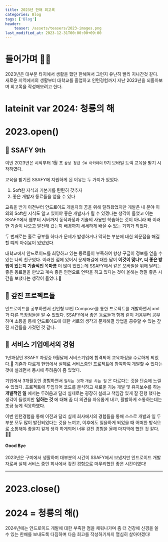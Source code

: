 ```yaml
---
title: 2023년 한해 회고록
categories: Blog
tags: ['Blog']
header:
    teaser: /assets/teasers/2023-images.png
last_modified_at: 2023-12-31T00:00:00+09:00
---
```


# 들어가며 👋🏼 

2023년은 대부분 타지에서 생활을 했던 한해여서 그런지 유난히 빨리 지나간것 같다.   
새로운 지역에서의 생활부터 대학교를 졸업하고 인턴경험까지 지난 2023년을 되돌아보며 회고록을 작성해보려고 한다.

# lateinit var 2024: 청룡의 해
# 2023.open()
## 📌 SSAFY 9th
이번 2023년은 시작부터 1월 초 `삼성 청년 SW 아카데미` 9기 모바일 트랙 교육을 받기 시작하였다.

교육을 받기전 SSAFY에 지원하게 된 이유는 두 가지가 있었다.
1. Soft한 지식과 기본기를 탄탄히 갖추자
2. 좋은 개발자 동료들을 얻을 수 있다

교육을 받기 이전부터 안드로이드 개발자의 꿈을 위해 달려왔었지만 개발은 내 분야 이외의 Soft한 지식도 알고 있어야 좋은 개발자가 될 수 있겠다는 생각이 들었고 이는 SSAFY에서   웹부터 서버까지 동작과정과 기술의 사용만 학습하는 것이 아니라 왜 이러한 기술이 나오고 발전해 갔는지 배경까지 세세하게 배울 수 있는 기회가 되었다.

두 번째로는 홀로 공부를 하다가 문제가 발생하거나 막히는 부분에 대한 의문점을 해결할 떄의 아쉬움이 있었었다.

대학교에서 안드로이드를 희망하고 있는 동료들이 부족하여 항상 구글이 정보를 얻을 수 있는 나의 친구였다. 이러한 점에 있어서 문제해결에 대한 답이 __이것이 맞나?, 더 좋은 방법이 있는지 기술적인 목마름__ 이 많이 있었는데 SSAFY에서 같은 모바일을 위해 달리는 좋은 동료들을 만났고 계속 좋은 인연으로 연락을 하고 있다는 것이 올해는 정말 좋은 시간을 보냈다는 생각이 들었다.🥹

## 📌 갚진 프로젝트들
안드로이드를 공부하면서 선언형 UI인 Compose를 통한 프로젝트를 개발하면서 xml과 다른 특장점들을 알 수 있었다. SSAFY에서 좋은 동료들과 함께 같이 처음부터 공부하며 소통을 통해 안드로이드에 대한 서로의 생각과 문제해결 방법을 공유할 수 있는 갚진 시간들을 가졌던 것 같다.

## 📌 서비스 기업에서의 경험
1년과정인 SSAFY 과정중 9월달에 서비스기업에 합격되어 교육과정을 수료하게 되었다.🥳 기존과 다르게 현업에서 실제로 서비스중인 프로젝트에 참여하여 개발할 수 있다는 것에 설레면서 동시에 두려움이 좀 있었다.

기업에서 3개월동안 경험하면서 `일하는 것`과 `개발 하는 일` 은 다르다는 것을 단숨에 느낄 수 있었다. 프로젝트에 투입되어 코드를 분석하고 새로운 기능 개발 및 유지보수를 하는 __개발적인 일__ 에서는 두려움과 달리 실제로는 굉장히 설레고 책임감 있게 잘 진행 했다는 생각이 들었지만 __일하는 것__ 에 대해 좀 더 의견을 자유롭게 내고, 활발하게 소통하는데는 조금 늦게 적응하였다.

이번 인턴경험을 통해 이전과 달리 실제 회사에서의 경험들을 통해 스스로 개발과 일 두부분 모두 많이 발전되었다는 것을 느끼고, 이후에도 일을하게 되었을 때 어떠한 방식으로 소통해야 좋을지  깊게 생각 하게되어 너무 갚진 경험을 올해 마지막에 했던 것 같다. 🙏🏼

<h4>Good Bye</h4>
2023년은 구미에서 생활하며 대부분의 시간이 SSAFY에서 보냈지만 안드로이드 개발자로써 실제 서비스 중인 회사에서 갚진 경험으로 마무리했던 좋은 시간이였다!

- - -
# 2023.close()
# 2024 = 청룡의 해()
2024년에는 안드로이드 개발에 대한 부족한 점을 채워나가며 좀 더 건강에 신경을 쓸 수 있는 한해를 보내도록 다짐하며 다음 회고를 작성하기까지 열심히 살아야겠다!